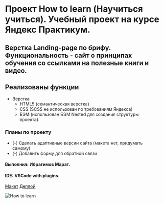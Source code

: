 # Проект How to learn (Научиться учиться). Учебный проект на курсе Яндекс Практикум.
## Верстка Landing-page по брифу. Функциональность - сайт о принципах обучения со ссылками на полезные книги и видео.
## Реализованы функции
 * Верстка
	+ HTML5 (семантическая верстка)
	+ CSS (SCSS не использован по требованиям Яндекса)
	+ БЭМ (использован БЭМ Nested для создания структуры проекта).
### Планы по проекту
* (-) Сделать адаптивные версии сайта (макета нет, придумать самому)
* (-) Добавить форму для обратной связи
#### Выполнил: Ибрагимов Марат.
#### IDE: VSCode with plugins.
[Макет](https://code.s3.yandex.net/web-developer/project-1/sprint-2-brief.pdf)
[Деплой](https://krasotun.github.io/how-learn/)

![How to learn](https://user-images.githubusercontent.com/88790010/157276828-98868eeb-f554-47b5-927c-c453d7cea2b9.jpg)
